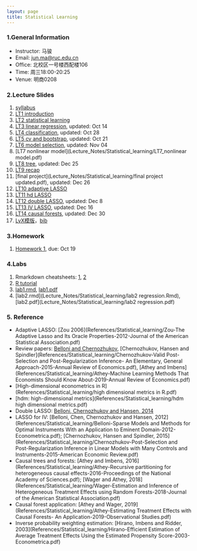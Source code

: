 ```yaml
---
layout: page
title: Statistical Learning
---
```


### 1.General Information
* Instructor: 马骏
* Email: jun.ma@ruc.edu.cn
* Office: 北校区一号楼西配楼106
* Time: 周三18:00-20:25
* Venue: 明商0208

### 2.Lecture Slides
1. [syllabus](Lecture_Notes/Statistical_learning/syl_ML.pdf)
2. [LT1 introduction](https://ruc-econ.github.io/Lecture_Notes/Statistical_learning/LT_1_intro(1).pdf)
3. [LT2 statistical learning](https://ruc-econ.github.io/Lecture_Notes/Statistical_learning/LT2_stat_learning.pdf)
4. [LT3 linear regression](Lecture_Notes/Statistical_learning/LT3_regression_oct14.pdf), updated: Oct 14
5. [LT4 classification](Lecture_Notes/Statistical_learning/LT4_classification_oct28.pdf), updated: Oct 28
6. [LT5 cv and bootstrap](Lecture_Notes/Statistical_learning/LT5_resampling_oct21.pdf), updated: Oct 21
7. [LT6 model selection](Lecture_Notes/Statistical_learning/LT6_model_selection_nov04.pdf), updated: Nov 04
8. [LT7 nonlinear model](Lecture_Notes/Statistical_learning/LT7_nonlinear model.pdf)
9. [LT8 tree](Lecture_Notes/Statistical_learning/LT8_tree_dec25.pdf), updated: Dec 25
10. [LT9 recap](Lecture_Notes/Statistical_learning/LT9_recap.pdf)
11. [final project](Lecture_Notes/Statistical_learning/final project updated.pdf), updated: Dec 26
12. [LT10 adaptive LASSO](Lecture_Notes/Statistical_learning/LT10_LASSO.pdf)
13. [LT11 hd LASSO](Lecture_Notes/Statistical_learning/LT11_hd_LASSO.pdf)
14. [LT12 double LASSO](Lecture_Notes/Statistical_learning/LT12_double_LASSO_dec8.pdf), updated: Dec 8
15. [LT13 IV LASSO](Lecture_Notes/Statistical_learning/LT13_LASSO_IV.pdf), updated: Dec 16
16. [LT14 causal forests](Lecture_Notes/Statistical_learning/LT14_causal_forests_dec30.pdf), updated: Dec 30
17. [LyX模版](Lecture_Notes/Statistical_learning/模版.lyx)，[bib](Lecture_Notes/Statistical_learning/模版.bib)

### 3.Homework
1. [Homework 1](Homeworks/Statistical_learning/HW1.pdf), due: Oct 19

### 4.Labs
1. Rmarkdown cheatsheets: [1](Lecture_Notes/Statistical_learning/rmarkdown-cheatsheet.pdf), [2](Lecture_Notes/Statistical_learning/rmarkdown.pdf)
2. [R tutorial](https://monashdatafluency.github.io/r-intro-2/)
3. [lab1.rmd](Lecture_Notes/Statistical_learning/lab1_intro.Rmd), [lab1.pdf](Lecture_Notes/Statistical_learning/lab1_intro.pdf)
4. [lab2.rmd](Lecture_Notes/Statistical_learning/lab2 regression.Rmd), [lab2.pdf](Lecture_Notes/Statistical_learning/lab2 regression.pdf)

### 5. Reference
* Adaptive LASSO: [Zou 2006](References/Statistical_learning/Zou-The Adaptive Lasso and Its Oracle Properties-2012-Journal of the American Statistical Association.pdf)
* Review papers: [Belloni and Chernozhukov](References/Statistical_learning/LASSO_LectureNotes_AfterFinal_ArXiV.pdf), [Chernozhukov, Hansen and Spindler](References/Statistical_learning/Chernozhukov-Valid Post-Selection and Post-Regularization Inference- An Elementary, General Approach-2015-Annual Review of Economics.pdf), [Athey and Imbens](References/Statistical_learning/Athey-Machine Learning Methods That Economists Should Know About-2019-Annual Review of Economics.pdf)
* [High-dimensional econometrics in R](References/Statistical_learning/high dimensional metrics in R.pdf)
* [hdm: high-dimensional metrics](References/Statistical_learning/hdm high dimensional metrics.pdf)
* Double LASSO: [Belloni, Chernozhukov and Hansen, 2014](References/Statistical_learning/belloni2013.pdf)
* LASSO for IV: [Belloni, Chen, Chernozhukov and Hansen, 2012](References/Statistical_learning/Belloni-Sparse Models and Methods for Optimal Instruments With an Application to Eminent Domain-2012-Econometrica.pdf); [Chernozhukov, Hansen and Spindler, 2015](References/Statistical_learning/Chernozhukov-Post-Selection and Post-Regularization Inference in Linear Models with Many Controls and Instruments-2015-American Economic Review.pdf)
* Causal trees and forests: [Athey and Imbens, 2016](References/Statistical_learning/Athey-Recursive partitioning for heterogeneous causal effects-2016-Proceedings of the National Academy of Sciences.pdf); [Wager and Athey, 2018](References/Statistical_learning/Wager-Estimation and Inference of Heterogeneous Treatment Effects using Random Forests-2018-Journal of the American Statistical Association.pdf)
* Causal forest application: [Athey and Wager, 2019](References/Statistical_learning/Athey-Estimating Treatment Effects with Causal Forests- An Application-2019-Observational Studies.pdf)
* Inverse probability weighting estimation: [Hirano, Imbens and Ridder, 2003](References/Statistical_learning/Hirano-Efficient Estimation of Average Treatment Effects Using the Estimated Propensity Score-2003-Econometrica.pdf)
